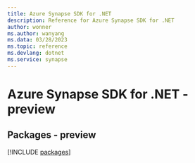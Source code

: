 ```yaml
---
title: Azure Synapse SDK for .NET
description: Reference for Azure Synapse SDK for .NET
author: wonner
ms.author: wanyang
ms.data: 03/28/2023
ms.topic: reference
ms.devlang: dotnet
ms.service: synapse
---
```

# Azure Synapse SDK for .NET - preview
## Packages - preview
[!INCLUDE [packages](synapse-index.md)]